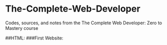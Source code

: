 # The-Complete-Web-Developer
Codes, sources, and notes from the The Complete Web Developer: Zero to Mastery course

##HTML:
###First Website:
